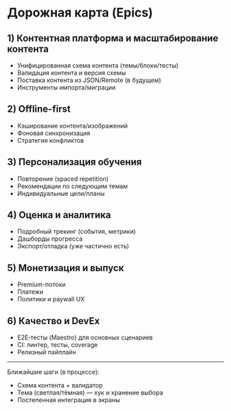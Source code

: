 # Дорожная карта (Epics)

## 1) Контентная платформа и масштабирование контента

- Унифицированная схема контента (темы/блоки/тесты)
- Валидация контента и версия схемы
- Поставка контента из JSON/Remote (в будущем)
- Инструменты импорта/миграции

## 2) Offline-first

- Кэширование контента/изображений
- Фоновая синхронизация
- Стратегия конфликтов

## 3) Персонализация обучения

- Повторение (spaced repetition)
- Рекомендации по следующим темам
- Индивидуальные цели/планы

## 4) Оценка и аналитика

- Подробный трекинг (события, метрики)
- Дашборды прогресса
- Экспорт/отладка (уже частично есть)

## 5) Монетизация и выпуск

- Premium-потоки
- Платежи
- Политики и paywall UX

## 6) Качество и DevEx

- E2E‑тесты (Maestro) для основных сценариев
- CI: линтер, тесты, coverage
- Релизный пайплайн

---

Ближайшие шаги (в процессе):

- Схема контента + валидатор
- Тема (светлая/тёмная) — хук и хранение выбора
- Постепенная интеграция в экраны
